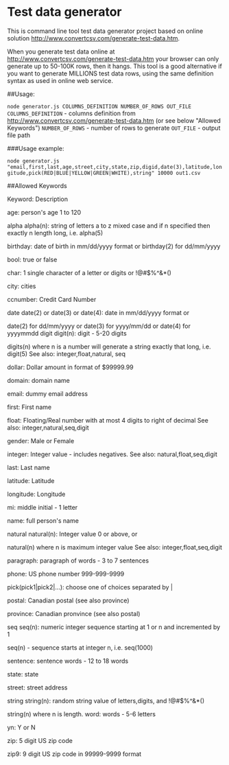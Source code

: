 # Test data generator

This is command line tool test data generator project based on online solution http://www.convertcsv.com/generate-test-data.htm.

When you generate test data online at http://www.convertcsv.com/generate-test-data.htm your browser can only generate up to 50-100K rows, then it hangs. This tool is a good alternative if you want to generate MILLIONS test data rows, using the same definition syntax as used in online web service.

##Usage:

```node generator.js COLUMNS_DEFINITION NUMBER_OF_ROWS OUT_FILE```
`COLUMNS_DEFINITION` - columns definition from http://www.convertcsv.com/generate-test-data.htm (or see below "Allowed Keywords")
`NUMBER_OF_ROWS` - number of rows to generate
`OUT_FILE` - output file path

###Usage example:

```node generator.js "email,first,last,age,street,city,state,zip,digid,date(3),latitude,longitude,pick(RED|BLUE|YELLOW|GREEN|WHITE),string" 10000 out1.csv```


##Allowed Keywords

Keyword:			Description

age:			person's age 1 to 120

alpha
alpha(n):			string of letters a to z mixed case
and if n specified then exactly n length long, i.e. alpha(5)

birthday:			date of birth in mm/dd/yyyy format or birthday(2) for dd/mm/yyyy

bool:			true or false

char:			1 single character of a letter or digits or !@#$%^&*()

city:			cities

ccnumber:			Credit Card Number

date
date(2)
or date(3)
or date(4):			date in mm/dd/yyyy format or

date(2) for dd/mm/yyyy 
or date(3) for yyyy/mm/dd 
or date(4) for yyyymmdd
digit
digit(n):			digit - 5-20 digits

digits(n) where n is a number will generate a string exactly that long, i.e. digit(5) 
See also: integer,float,natural, seq

dollar:			Dollar amount in format of $99999.99

domain:			domain name

email:			dummy email address

first:			First name

float:			Floating/Real number with at most 4 digits to right of decimal 
See also: integer,natural,seq,digit

gender:			Male or Female

integer:			Integer value - includes negatives. 
See also: natural,float,seq,digit

last:			Last name

latitude:			Latitude

longitude:			Longitude

mi:			middle initial - 1 letter

name:			full person's name

natural
natural(n):			Integer value 0 or above, or

natural(n) where n is maximum integer value 
See also: integer,float,seq,digit

paragraph:			paragraph of words - 3 to 7 sentences

phone:			US phone number 999-999-9999

pick(pick1|pick2|...):			choose one of choices separated by |

postal:			Canadian postal (see also province)

province:			Canadian pronvince (see also postal)

seq
seq(n):			numeric integer sequence starting at 1 or n and incremented by 1 

seq(n) - sequence starts at integer n, i.e. seq(1000)

sentence:			sentence words - 12 to 18 words

state:			state

street:			street address

string
string(n):			random string value of letters,digits, and !@#$%^&*()

string(n) where n is length.
word:			words - 5-6 letters

yn:			Y or N

zip:			5 digit US zip code

zip9:			9 digit US zip code in 99999-9999 format